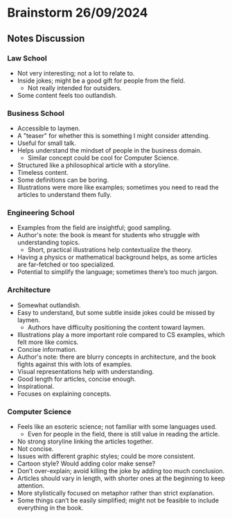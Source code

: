 # Brainstorm 26/09/2024

## Notes Discussion

### Law School
- Not very interesting; not a lot to relate to.
- Inside jokes; might be a good gift for people from the field.
  - Not really intended for outsiders.
- Some content feels too outlandish.

### Business School
- Accessible to laymen.
- A "teaser" for whether this is something I might consider attending.
- Useful for small talk.
- Helps understand the mindset of people in the business domain.
  - Similar concept could be cool for Computer Science.
- Structured like a philosophical article with a storyline.
- Timeless content.
- Some definitions can be boring.
- Illustrations were more like examples; sometimes you need to read the articles to understand them fully.

### Engineering School
- Examples from the field are insightful; good sampling.
- Author's note: the book is meant for students who struggle with understanding topics.
  - Short, practical illustrations help contextualize the theory.
- Having a physics or mathematical background helps, as some articles are far-fetched or too specialized.
- Potential to simplify the language; sometimes there’s too much jargon.

### Architecture
- Somewhat outlandish.
- Easy to understand, but some subtle inside jokes could be missed by laymen.
  - Authors have difficulty positioning the content toward laymen.
- Illustrations play a more important role compared to CS examples, which felt more like comics.
- Concise information.
- Author's note: there are blurry concepts in architecture, and the book fights against this with lots of examples.
- Visual representations help with understanding.
- Good length for articles, concise enough.
- Inspirational.
- Focuses on explaining concepts.

### Computer Science
- Feels like an esoteric science; not familiar with some languages used.
  - Even for people in the field, there is still value in reading the article.
- No strong storyline linking the articles together.
- Not concise.
- Issues with different graphic styles; could be more consistent.
- Cartoon style? Would adding color make sense?
- Don’t over-explain; avoid killing the joke by adding too much conclusion.
- Articles should vary in length, with shorter ones at the beginning to keep attention.
- More stylistically focused on metaphor rather than strict explanation.
- Some things can’t be easily simplified; might not be feasible to include everything in the book.
